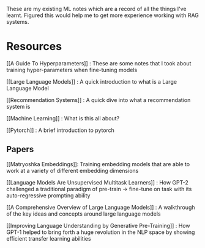 These are my existing ML notes which are a record of all the things I've learnt. Figured this would help me to get more experience working with RAG systems. 

# Resources

[[A Guide To Hyperparameters]] : These are some notes that I took about training hyper-parameters when fine-tuning models

[[Large Language Models]] : A quick introduction to what is a Large Language Model

[[Recommendation Systems]] : A quick dive into what a recommendation system is

[[Machine Learning]] : What is this all about?

[[Pytorch]] : A brief introduction to pytorch

## Papers

[[Matryoshka Embeddings]]: Training embedding models that are able to work at a variety of different embedding dimensions

[[Language Models Are Unsupervised Multitask Learners]] : How GPT-2 challenged a traditional paradigm of pre-train -> fine-tune on task with its auto-regressive prompting ability

[[A Comprehensive Overview of Large Language Models]] : A walkthrough of the key ideas and concepts around large language models

[[Improving Language Understanding by Generative Pre-Training]] : How GPT-1 helped to bring forth a huge revolution in the NLP space by showing efficient transfer learning abilities